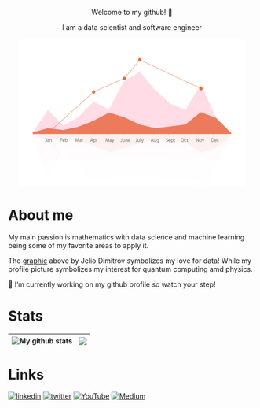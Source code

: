 
<p align="center"> Welcome to my github! 👋 </p>
<p align="center"> I am a data scientist and software engineer</p>

<p align="center">
  <img width="460" height="300" src="https://github.com/jdematos/jdematos/blob/main/Infographic.gif?raw=true">
</p>

# About me
My main passion is mathematics with data science and machine learning being some of my favorite areas to apply it.

The [graphic](https://dribbble.com/shots/1215165-Infographic) above by Jelio Dimitrov symbolizes my love for data! While my profile picture symbolizes my interest for quantum computing amd physics. 

👷 I’m currently working on my github profile so watch your step!

# Stats
| <a><img align="center" src="https://github-readme-stats.vercel.app/api?username=jdematos&show_icons=true&include_all_commits=true&theme=calm&hide_border=true" alt="My github stats" /></a> | <a><img align="center" src="https://github-readme-stats.vercel.app/api/top-langs/?username=anuraghazra&layout=compact&theme=calm&hide_border=true" /></a> |
| ------------- | ------------- |

# Links
[<img src='https://cdn.worldvectorlogo.com/logos/linkedin-icon-2.svg' alt='linkedin' height='40'>](https://www.linkedin.com/in/jdematos/)  [<img src='https://iconape.com/wp-content/files/zb/110922/svg/twitter-3.svg' alt='twitter' height='40'>](https://twitter.com/jfdematos)  [<img src='https://cdn.worldvectorlogo.com/logos/youtube-icon.svg' alt='YouTube' height='40'>](https://www.youtube.com/channel/UCcfHS7m_B8D2LEhGh_fQKOA)  [<img src='https://user-images.githubusercontent.com/36708431/161360487-191c849c-fbcb-43a9-9269-90c2a674be20.png' alt='Medium' height='40'>](https://medium.com/@jdematos)  


